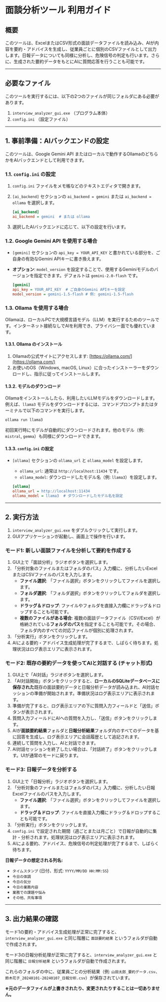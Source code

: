 # 面談分析ツール 利用ガイド

## 概要
このツールは、ExcelまたはCSV形式の面談データファイルを読み込み、AIが内容を要約・アドバイスを生成し、従業員ごとに個別のCSVファイルとして出力します。日報データについても同様に分析し、危険信号の判定も行います。さらに、生成された要約データをもとにAIに質問応答を行うことも可能です。

---

## 必要なファイル
このツールを実行するには、以下の2つのファイルが同じフォルダにある必要があります。

1.  `interview_analyzer_gui.exe` （プログラム本体）
2.  `config.ini` （設定ファイル）

---

## 1. 事前準備：AIバックエンドの設定

このツールは、Google Gemini API またはローカルで動作するOllamaのどちらかをAIバックエンドとして利用できます。

### 1.1. `config.ini` の設定

1.  `config.ini` ファイルをメモ帳などのテキストエディタで開きます。
2.  `[ai_backend]` セクションの `ai_backend = gemini` または `ai_backend = ollama` を選択します。

    ```ini
    [ai_backend]
    ai_backend = gemini  # または ollama
    ```

3.  選択したAIバックエンドに応じて、以下の設定を行います。

### 1.2. Google Gemini API を使用する場合

*   `[gemini]` セクションの `api_key = YOUR_API_KEY` と書かれている部分を、ご自身の有効なGemini APIキーに書き換えます。
*   **オプション**: `model_version` を設定することで、使用するGeminiモデルのバージョンを指定できます。デフォルトは `gemini-2.0-flash` です。

    ```ini
    [gemini]
    api_key = YOUR_API_KEY  # ご自身のGemini APIキーを設定
    model_version = gemini-1.5-flash # 例: gemini-1.5-flash
    ```

### 1.3. Ollama を使用する場合

Ollamaは、ローカルPCで大規模言語モデル（LLM）を実行するためのツールです。インターネット接続なしでAIを利用でき、プライバシー面でも優れています。

#### 1.3.1. Ollama のインストール

1.  Ollamaの公式サイトにアクセスします: [https://ollama.com/](https://ollama.com/)
2.  お使いのOS（Windows, macOS, Linux）に合ったインストーラーをダウンロードし、指示に従ってインストールします。

#### 1.3.2. モデルのダウンロード

Ollamaをインストールしたら、利用したいLLMモデルをダウンロードします。例えば、`llama3` モデルをダウンロードするには、コマンドプロンプトまたはターミナルで以下のコマンドを実行します。

```bash
ollama run llama3
```

初回実行時にモデルが自動的にダウンロードされます。他のモデル（例: `mistral`, `gemma`）も同様にダウンロードできます。

#### 1.3.3. `config.ini` の設定

*   `[ollama]` セクションの `ollama_url` と `ollama_model` を設定します。
    *   `ollama_url`: 通常は `http://localhost:11434` です。
    *   `ollama_model`: ダウンロードしたモデル名（例: `llama3`）を設定します。

    ```ini
    [ollama]
    ollama_url = http://localhost:11434
    ollama_model = llama3  # ダウンロードしたモデル名を設定
    ```

---

## 2. 実行方法

1.  `interview_analyzer_gui.exe` をダブルクリックして実行します。
2.  GUIアプリケーションが起動し、画面上で操作を行います。

### モード1: 新しい面談ファイルを分析して要約を作成する

1.  GUI上で「面談分析」ラジオボタンを選択します。
2.  「分析対象のファイルまたはフォルダのパス」入力欄に、分析したいExcelまたはCSVファイルのパスを入力します。
    *   **ファイル選択**: 「ファイル選択」ボタンをクリックしてファイルを選択します。
    *   **フォルダ選択**: 「フォルダ選択」ボタンをクリックしてフォルダを選択します。
    *   **ドラッグ＆ドロップ**: ファイルやフォルダを直接入力欄にドラッグ＆ドロップすることも可能です。
    *   **複数のファイルがある場合**: 複数の面談データファイル（CSV/Excel）が格納されている**フォルダのパス**を指定することも可能です。その場合、フォルダ内のすべての対応ファイルが個別に処理されます。
3.  「分析実行」ボタンをクリックします。
4.  AIによる要約・アドバイス生成処理が完了するまで、しばらく待ちます。処理状況はログ表示エリアに表示されます。

### モード2: 既存の要約データを使ってAIと対話する (チャット形式)

1.  GUI上で「AI対話」ラジオボタンを選択します。
2.  「AI対話開始」ボタンをクリックすると、**ローカルのSQLiteデータベースに保存された**既存の面談要約データと日報分析データが読み込まれ、AI対話セッションの準備が開始されます。準備状況はログ表示エリアに表示されます。
3.  準備が完了すると、ログ表示エリアの下に質問入力フィールドと「送信」ボタンが表示されます。
4.  質問入力フィールドにAIへの質問を入力し、「送信」ボタンをクリックします。
5.  AIが**面談要約結果**フォルダと**日報分析結果**フォルダ内のすべてのデータを基に回答を生成し、ログ表示エリアに会話履歴として追記されます。
6.  連続して質問を入力し、AIと対話できます。
7.  AI対話セッションを終了したい場合は、「対話終了」ボタンをクリックします。UIが通常のモードに戻ります。

### モード3: 日報データを分析する

1.  GUI上で「日報分析」ラジオボタンを選択します。
2.  「分析対象のファイルまたはフォルダのパス」入力欄に、分析したい日報Excelファイルのパスを入力します。
    *   **ファイル選択**: 「ファイル選択」ボタンをクリックしてファイルを選択します。
    *   **ドラッグ＆ドロップ**: ファイルを直接入力欄にドラッグ＆ドロップすることも可能です。
3.  「分析実行」ボタンをクリックします。
4.  `config.ini` で設定された期間（週ごとまたは月ごと）で日報が自動的に集計・分析されます。処理状況はログ表示エリアに表示されます。
5.  AIによる要約、アドバイス、危険信号の判定処理が完了するまで、しばらく待ちます。

**日報データの想定される列名:**
*   `タイムスタンプ` (日付、形式: `YYYY/MM/DD HH:MM:SS`)
*   `今日の体調`
*   `今日の気分`
*   `今日の業務内容`
*   `業務での課題や悩み`
*   `その他、共有事項`

---

## 3. 出力結果の確認

モード1の要約・アドバイス生成処理が正常に完了すると、`interview_analyzer_gui.exe` と同じ階層に `面談要約結果` というフォルダが自動で作成されます。

モード3の日報分析処理が正常に完了すると、`interview_analyzer_gui.exe` と同じ階層に `日報分析結果` というフォルダが自動で作成されます。

これらのフォルダの中に、従業員ごとの分析結果（例: `山田太郎_要約データ.csv`、`鈴木花子_20240101-20240107_日報分析.csv`）が保存されています。

**※元のデータファイルが上書きされたり、変更されたりすることは一切ありません。**